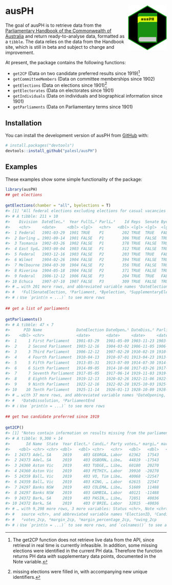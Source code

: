 
<!-- README.md is generated from README.Rmd. Please edit that file -->

# ausPH <img src="man/figures/ausPH_hex.png" align="right" height="139"/>

<!-- badges: start -->
<!-- badges: end -->

The goal of ausPH is to retrieve data from the [Parliamentary Handbook
of the Commonwealth of Australia](https://handbook.aph.gov.au/) and
return ready-to-analyse data, formatted as a `tibble`. The data relies
on the data from the Handbook site, which is still in beta and subject
to change and improvement.

At present, the package contains the following functions:

-   `get2CP` (Data on two candidate preferred results since 1919)[^1]
-   `getCommitteeMembers` (Data on committee memberships since 1902)
-   `getElections` (Data on elections since 1901)[^2]
-   `getElectorates` (Data on electorates since 1901)
-   `getIndividuals` (Data on individuals and biographical information
    since 1901)
-   `getParliaments` (Data on Parliamentary terms since 1901)

## Installation

You can install the development version of ausPH from
[GitHub](https://github.com/) with:

``` r
# install.packages("devtools")
devtools::install_github("palesl/ausPH")
```

## Examples

These examples show some simple functionality of the package:

``` r
library(ausPH) 
## get elections

getElections(chamber = "all", byelections = T)
#> [1] "All federal elections excluding elections for casual vacancies in the Senate"
#> # A tibble: 211 × 10
#>    Division  DateElec…¹  Year FullS…² Parli…³    Id Reps  Senate Byele…⁴ Suppl…⁵
#>    <chr>     <date>     <dbl> <lgl>   <chr>   <dbl> <lgl> <lgl>  <lgl>   <lgl>  
#>  1 Federal   1901-03-29  1901 TRUE    P1        202 TRUE  TRUE   FALSE   FALSE  
#>  2 Darling … 1901-09-14  1901 FALSE   P1        306 TRUE  FALSE  TRUE    FALSE  
#>  3 Tasmania  1902-03-26  1902 FALSE   P1        378 TRUE  FALSE  TRUE    FALSE  
#>  4 East Syd… 1903-09-04  1903 FALSE   P1        312 TRUE  FALSE  TRUE    FALSE  
#>  5 Federal   1903-12-16  1903 FALSE   P2        203 TRUE  TRUE   FALSE   FALSE  
#>  6 Wilmot    1904-02-26  1904 FALSE   P2        394 TRUE  FALSE  TRUE    FALSE  
#>  7 Melbourne 1904-03-30  1904 FALSE   P2        356 TRUE  FALSE  TRUE    FALSE  
#>  8 Riverina  1904-05-18  1904 FALSE   P2        371 TRUE  FALSE  TRUE    FALSE  
#>  9 Federal   1906-12-12  1906 FALSE   P3        204 TRUE  TRUE   FALSE   FALSE  
#> 10 Echuca    1907-07-10  1907 FALSE   P3        309 TRUE  FALSE  TRUE    FALSE  
#> # … with 201 more rows, and abbreviated variable names ¹​DateElection,
#> #   ²​FullSenateElection, ³​Parliament, ⁴​Byelection, ⁵​SupplementaryElection
#> # ℹ Use `print(n = ...)` to see more rows

## get a list of parliaments

getParliaments()
#> # A tibble: 47 × 7
#>      PID Name               DateElection DateOpen…¹ DateDiss…² Parliame…³ FQName
#>    <dbl> <chr>              <date>       <date>     <date>     <date>     <chr> 
#>  1     1 First Parliament   1901-03-29   1901-05-09 1903-11-23 1903-12-15 First…
#>  2     2 Second Parliament  1903-12-16   1904-03-02 1906-11-05 1906-12-11 Secon…
#>  3     3 Third Parliament   1906-12-12   1907-02-20 1910-02-19 1910-04-12 Third…
#>  4     4 Fourth Parliament  1910-04-13   1910-07-01 1913-04-23 1913-05-30 Fourt…
#>  5     5 Fifth Parliament   1913-05-31   1913-07-09 1914-07-30 1914-09-04 Fifth…
#>  6     6 Sixth Parliament   1914-09-05   1914-10-08 1917-03-26 1917-05-04 Sixth…
#>  7     7 Seventh Parliament 1917-05-05   1917-06-14 1919-11-03 1919-12-12 Seven…
#>  8     8 Eighth Parliament  1919-12-13   1920-02-26 1922-11-06 1922-12-15 Eight…
#>  9     9 Ninth Parliament   1922-12-16   1922-02-28 1925-10-03 1925-11-13 Ninth…
#> 10    10 Tenth Parliament   1925-11-14   1926-01-13 1928-10-09 1928-11-16 Tenth…
#> # … with 37 more rows, and abbreviated variable names ¹​DateOpening,
#> #   ²​DateDissolution, ³​ParliamentEnd
#> # ℹ Use `print(n = ...)` to see more rows

## get two candidate preferred since 1919

get2CP()
#> [1] "Notes contain information on results missing from the parliamentary handbook"
#> # A tibble: 9,308 × 14
#>       Id Name  State  Year Elect…¹ Candi…² Party votes…³ margi…⁴ margi…⁵ swing…⁶
#>    <dbl> <chr> <chr> <dbl>   <dbl> <chr>   <chr>   <dbl>   <dbl>   <dbl>   <dbl>
#>  1 24373 Adel… SA     2019     403 GEORGA… Labor   62362   17543    58.2   -0.12
#>  2 24373 Adel… SA     2019     403 OSBORN… Libe…   44819  -17543    41.8    0.12
#>  3 24360 Aston Vic    2019     403 TUDGE,… Libe…   60180   20270    60.1    2.72
#>  4 24360 Aston Vic    2019     403 PETHIY… Labor   39910  -20270    39.9   -2.72
#>  5 24359 Ball… Vic    2019     403 VO, Tim Libe…   40068  -22547    39.0   -3.62
#>  6 24359 Ball… Vic    2019     403 KING, … Labor   62615   22547    61.0    3.62
#>  7 24297 Banks NSW    2019     403 COLEMA… Libe…   51609   11488    56.3    4.82
#>  8 24297 Banks NSW    2019     403 GAMBIA… Labor   40121  -11488    43.7   -4.82
#>  9 24372 Bark… SA     2019     403 PASIN,… Libe…   72851   40036    68.9    5.07
#> 10 24372 Bark… SA     2019     403 O'BRIE… Labor   32815  -40036    31.1   -5.07
#> # … with 9,298 more rows, 3 more variables: Status <chr>, Note <chr>,
#> #   source <chr>, and abbreviated variable names ¹​ElectionID, ²​Candidate,
#> #   ³​votes_2cp, ⁴​margin_2cp, ⁵​margin_percentage_2cp, ⁶​swing_2cp
#> # ℹ Use `print(n = ...)` to see more rows, and `colnames()` to see all variable names
```

[^1]: The get2CP function does not retrieve live data from the API,
    since retrieval in real time is currently infeasible. In addition,
    some missing elections were identified in the current PH data.
    Therefore the function returns PH data *with* supplementary data
    points, documented in the Note variable.

[^2]: missing elections were filled in, with accompanying new unique
    identifiers.
